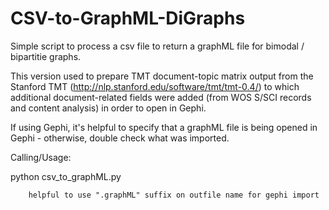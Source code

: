CSV-to-GraphML-DiGraphs
=======================

Simple script to process a csv file to return a graphML file for bimodal / bipartitie graphs.

This version used to prepare TMT document-topic matrix output from the Stanford TMT 
(http://nlp.stanford.edu/software/tmt/tmt-0.4/) to which additional document-related fields were added (from WOS S/SCI
records and content analysis) in order to open in Gephi.

If using Gephi, it's helpful to specify that a graphML file is being opened in Gephi - otherwise, double check 
what was imported.
 
Calling/Usage:	

python csv_to_graphML.py <infile> <outfile>
 
 		helpful to use ".graphML" suffix on outfile name for gephi import
   
